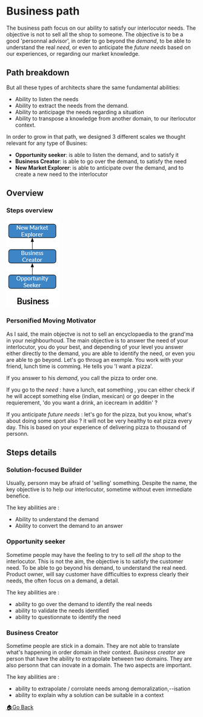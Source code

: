 # Business path


The business path focus on our ability to satisfy our interlocutor needs.  The objective is not to sell all the shop to someone. The objective is to be a good 'personnal advisor', in order to go beyond the _demand_, to be able to understand the real _need_, or even to anticipate the _future needs_ based on our experiences, or regarding our market knowledge.


## Path breakdown


But all these types of architects share the same fundamental abilities:
- Ability to listen the needs
- Ability to extract the needs from the demand.
- Ability to anticipage the needs regarding a situation
- Ability to transpose a knowledge from another domain, to our iterlocutor context.


In order to grow in that path, we designed 3 different scales we thought relevant for any type of Busines:
- __Opportunity seeker__: is able to listen the demand, and to satisfy it
- __Business Creator__: is able to go over the demand, to satisfy the need
- __New Market Explorer__: is able to anticipate over the demand, and to create a new need to the interlocutor


## Overview

### Steps overview

![Practices and Domains steps overviews](../images/steps-business.png)

### Personified Moving Motivator

As I said, the main objectve is not to sell an encyclopaedia to the grand'ma in your neighbourhoud.
The main objective is to answer the need of your interlocutor, you do your best, and depending of your level you answer either directly to the demand, you are able to identify the need, or even you are able to go beyond.
Let's go throug an exemple.
You work with your friend, lunch time is comming. He tells you 'I want a pizza'.

If you answer to his _demand_, you call the pizza to order one.

If you go to the _need_ : have a lunch, eat something , you can either check if he will accept something else (indian, mexican) or go deeper in the requierement, 'do you want a drink, an icecream in additin' ?

If you anticipate _future needs_ : let's go for the pizza, but you know, what's about doing some sport also ? it will not be very healthy to eat pizza every day. This is based on your experience of delivering pizza to thousand of personn.


## Steps details

### Solution-focused Builder

Usually, personn may be afraid of 'selling' something. Despite the name, the key objective is to help our interlocutor, sometime without even immediate benefice.

The key abilities are :
- Ability to understand the demand
- Ability to convert the demand to an answer

### Opportunity seeker

Sometime people may have the feeling to try to sell _all the shop_ to the interlocutor. This is not the aim, the objective is to satisfy the customer need. To be able to go beyond his demand, to understand the real need.
Product owner, will say customer have difficulties to express clearly their needs, the often focus on a demand, a detail.

The key abilities are :
- ability to go over the demand to identify the real needs
- ability to validate the needs identified
- ability to questionnate to identify the need

### Business Creator

Sometime people are stick in a domain. They are not able to translate what's happening in order domain in their context.
_Business creator_ are person that have the ability to extrapolate between two domains. They are also personn that can inovate in a domain. The two aspects are important.

The key abilities are :
- ability to extrapolate / corrolate needs among demoralization,--isation
- ability to explain why a solution can be suitable in a context



[🏠Go Back](../README.md)